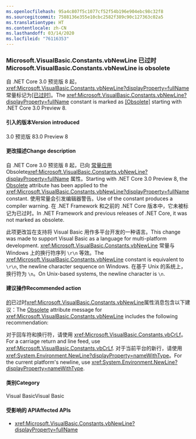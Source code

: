 ```yaml
---
ms.openlocfilehash: 95a4c807f5c1077cf52f54b196e904ebc98c32f8
ms.sourcegitcommit: 7588136e355e10cbc2582f389c90c127363c02a5
ms.translationtype: HT
ms.contentlocale: zh-CN
ms.lasthandoff: 03/14/2020
ms.locfileid: "76116353"
---
```

### <a name="microsoftvisualbasicconstantsvbnewline-is-obsolete"></a><span data-ttu-id="e2d77-101">Microsoft.VisualBasic.Constants.vbNewLine 已过时</span><span class="sxs-lookup"><span data-stu-id="e2d77-101">Microsoft.VisualBasic.Constants.vbNewLine is obsolete</span></span>

<span data-ttu-id="e2d77-102">自 .NET Core 3.0 预览版 8 起，<xref:Microsoft.VisualBasic.Constants.vbNewLine?displayProperty=fullName> 常量标记为[\[已过时\]](xref:System.ObsoleteAttribute)。</span><span class="sxs-lookup"><span data-stu-id="e2d77-102">The <xref:Microsoft.VisualBasic.Constants.vbNewLine?displayProperty=fullName> constant is marked as [\[Obsolete\]](xref:System.ObsoleteAttribute) starting with .NET Core 3.0 Preview 8.</span></span>

#### <a name="version-introduced"></a><span data-ttu-id="e2d77-103">引入的版本</span><span class="sxs-lookup"><span data-stu-id="e2d77-103">Version introduced</span></span>

<span data-ttu-id="e2d77-104">3.0 预览版 8</span><span class="sxs-lookup"><span data-stu-id="e2d77-104">3.0 Preview 8</span></span>

#### <a name="change-description"></a><span data-ttu-id="e2d77-105">更改描述</span><span class="sxs-lookup"><span data-stu-id="e2d77-105">Change description</span></span>

<span data-ttu-id="e2d77-106">自 .NET Core 3.0 预览版 8 起，已向 [ 常量应用 ](xref:System.ObsoleteAttribute)Obsolete<xref:Microsoft.VisualBasic.Constants.vbNewLine?displayProperty=fullName> 属性。</span><span class="sxs-lookup"><span data-stu-id="e2d77-106">Starting with .NET Core 3.0 Preview 8, the [Obsolete](xref:System.ObsoleteAttribute) attribute has been applied to the <xref:Microsoft.VisualBasic.Constants.vbNewLine?displayProperty=fullName> constant.</span></span> <span data-ttu-id="e2d77-107">使用常量会引发编辑器警告。</span><span class="sxs-lookup"><span data-stu-id="e2d77-107">Use of the constant produces a compiler warning.</span></span> <span data-ttu-id="e2d77-108">在 .NET Framework 和之前的 .NET Core 版本中，它未被标记为已过时。</span><span class="sxs-lookup"><span data-stu-id="e2d77-108">In .NET Framework and previous releases of .NET Core, it was not marked as obsolete.</span></span>

<span data-ttu-id="e2d77-109">此项更改旨在支持将 Visual Basic 用作多平台开发的一种语言。</span><span class="sxs-lookup"><span data-stu-id="e2d77-109">This change was made to support Visual Basic as a language for multi-platform development.</span></span> <span data-ttu-id="e2d77-110"><xref:Microsoft.VisualBasic.Constants.vbNewLine> 常量与 Windows 上的换行符序列 `\r\n` 等效。</span><span class="sxs-lookup"><span data-stu-id="e2d77-110">The <xref:Microsoft.VisualBasic.Constants.vbNewLine> constant is equivalent to `\r\n`, the newline character sequence on Windows.</span></span> <span data-ttu-id="e2d77-111">在基于 Unix 的系统上，换行符为 `\n`。</span><span class="sxs-lookup"><span data-stu-id="e2d77-111">On Unix-based systems, the newline character is `\n`.</span></span>

#### <a name="recommended-action"></a><span data-ttu-id="e2d77-112">建议操作</span><span class="sxs-lookup"><span data-stu-id="e2d77-112">Recommended action</span></span>

<span data-ttu-id="e2d77-113">[ 的](xref:System.ObsoleteAttribute)已过时<xref:Microsoft.VisualBasic.Constants.vbNewLine>属性消息包含以下建议：</span><span class="sxs-lookup"><span data-stu-id="e2d77-113">The [Obsolete](xref:System.ObsoleteAttribute) attribute message for <xref:Microsoft.VisualBasic.Constants.vbNewLine> includes the following recommendation:</span></span>

<span data-ttu-id="e2d77-114">对于回车符和换行符，请使用 <xref:Microsoft.VisualBasic.Constants.vbCrLf>。</span><span class="sxs-lookup"><span data-stu-id="e2d77-114">For a carriage return and line feed, use <xref:Microsoft.VisualBasic.Constants.vbCrLf>.</span></span> <span data-ttu-id="e2d77-115">对于当前平台的新行，请使用 <xref:System.Environment.NewLine?displayProperty=nameWithType>。</span><span class="sxs-lookup"><span data-stu-id="e2d77-115">For the current platform's newline, use <xref:System.Environment.NewLine?displayProperty=nameWithType>.</span></span>

#### <a name="category"></a><span data-ttu-id="e2d77-116">类别</span><span class="sxs-lookup"><span data-stu-id="e2d77-116">Category</span></span>

<span data-ttu-id="e2d77-117">Visual Basic</span><span class="sxs-lookup"><span data-stu-id="e2d77-117">Visual Basic</span></span>

#### <a name="affected-apis"></a><span data-ttu-id="e2d77-118">受影响的 API</span><span class="sxs-lookup"><span data-stu-id="e2d77-118">Affected APIs</span></span>

- <xref:Microsoft.VisualBasic.Constants.vbNewLine?displayProperty=fullName>

<!--

### Affected APIs

- `F:Microsoft.VisualBasic.Constants.vbNewLine`

-->
